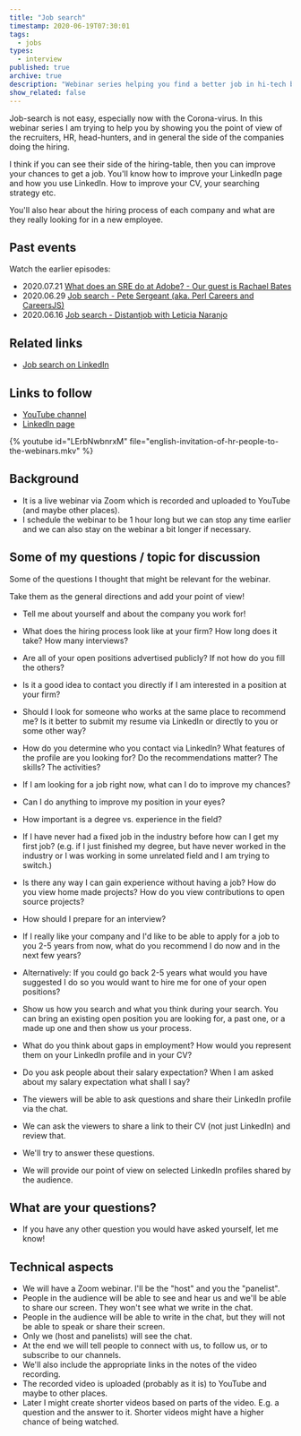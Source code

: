 ```yaml
---
title: "Job search"
timestamp: 2020-06-19T07:30:01
tags:
  - jobs
types:
  - interview
published: true
archive: true
description: "Webinar series helping you find a better job in hi-tech by showing you the point of view of the companies looking for employees."
show_related: false
---
```



Job-search is not easy, especially now with the Corona-virus. In this webinar series I am trying to help you by showing you
the point of view of the recruiters, HR, head-hunters, and in general the side of the companies doing the hiring.

I think if you can see their side of the hiring-table, then you can improve your chances to get a job. You'll know how to
improve your LinkedIn page and how you use LinkedIn. How to improve your CV, your searching strategy etc.

You'll also hear about the hiring process of each company and what are they really looking for in a new employee.


<!--
## Next event
-->

<!--
This is going to be a live webinar in which you'll be able to ask questions and share your LinkedIn profile to get (public)
feedback on how to improve it.

It is scheduled for June 29 18:00 ILT, 15:00 UTC, 11:00 EST, 08:00 PST

<a class="btn btn-lg btn-success" href="">Register here</a>

<screencast file="" youtube="" />
-->


## Past events

Watch the earlier episodes:

* 2020.07.21 [What does an SRE do at Adobe? - Our guest is Rachael Bates](/site-reliability-engineer-at-adobe-rachael-bates)
* 2020.06.29 [Job search - Pete Sergeant (aka. Perl Careers and CareersJS)](/job-search-pete-sergeant)
* 2020.06.16 [Job search - Distantjob with Leticia Naranjo](/job-search-distantjob-leticia-naranjo)

## Related links

* [Job search on LinkedIn](/job-search-on-linkedin)

## Links to follow

* [YouTube channel](/youtube)
* [LinkedIn page](/linkedin)

{% youtube id="LErbNwbnrxM" file="english-invitation-of-hr-people-to-the-webinars.mkv" %}

## Background

* It is a live webinar via Zoom which is recorded and uploaded to YouTube (and maybe other places).
* I schedule the webinar to be 1 hour long but we can stop any time earlier and we can also stay on the webinar a bit longer if necessary.

## Some of my questions / topic for discussion

Some of the questions I thought that might be relevant for the webinar.

Take them as the general directions and add your point of view!

* Tell me about yourself and about the company you work for!
* What does the hiring process look like at your firm? How long does it take? How many interviews?
* Are all of your open positions advertised publicly? If not how do you fill the others?
* Is it a good idea to contact you directly if I am interested in a position at your firm?
* Should I look for someone who works at the same place to recommend me? Is it better to submit my resume via LinkedIn or directly to you or some other way?
* How do you determine who you contact via LinkedIn? What features of the profile are you looking for? Do the recommendations matter? The skills? The activities?
* If I am looking for a job right now, what can I do to improve my chances?
* Can I do anything to improve my position in your eyes?
* How important is a degree vs. experience in the field?
* If I have never had a fixed job in the industry before how can I get my first job? (e.g. if I just finished my degree, but have never worked in the industry or I was working in some unrelated field and I am trying to switch.)
* Is there any way I can gain experience without having a job? How do you view home made projects? How do you view contributions to open source projects?
* How should I prepare for an interview?
* If I really like your company and I'd like to be able to apply for a job to you 2-5 years from now, what do you recommend I do now and in the next few years?
* Alternatively: If you could go back 2-5 years what would you have suggested I do so you would want to hire me for one of your open positions?
* Show us how you search and what you think during your search. You can bring an existing open position you are looking for, a past one, or a made up one and then show us your process.
* What do you think about gaps in employment? How would you represent them on your LinkedIn profile and in your CV?
* Do you ask people about their salary expectation? When I am asked about my salary expectation what shall I say?

* The viewers will be able to ask questions and share their LinkedIn profile via the chat.
* We can ask the viewers to share a link to their CV (not just LinkedIn) and review that.
* We'll try to answer these questions.
* We will provide our point of view on selected LinkedIn profiles shared by the audience.

## What are your questions?

* If you have any other question you would have asked yourself, let me know!

## Technical aspects

* We will have a Zoom webinar. I'll be the "host" and you the "panelist".
* People in the audience will be able to see and hear us and we'll be able to share our screen. They won't see what we write in the chat.
* People in the audience will be able to write in the chat, but they will not be able to speak or share their screen.
* Only we (host and panelists) will see the chat.
* At the end we will tell people to connect with us, to follow us, or to subscribe to our channels.
* We'll also include the appropriate links in the notes of the video recording.
* The recorded video is uploaded (probably as it is) to YouTube and maybe to other places.
* Later I might create shorter videos based on parts of the video. E.g. a question and the answer to it. Shorter videos might have a higher chance of being watched.


